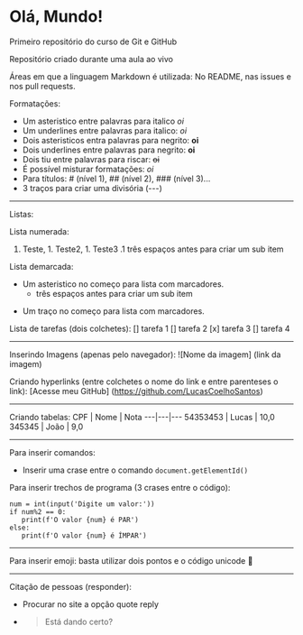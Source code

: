 # Olá, Mundo!
 Primeiro repositório do curso de Git e GitHub
 
 Repositório criado durante uma aula ao vivo
 
 Áreas em que a linguagem Markdown é utilizada:
 No README, nas issues e nos pull requests.
 
 Formatações:
 * Um asteristico entre palavras para italico *oi*
 * Um underlines entre palavras para italico: _oi_
 * Dois asteristicos entra palavras para negrito: **oi**
 * Dois underlines entre palavras para negrito: __oi__
 * Dois tiu entre palavras para riscar: ~~oi~~
 * É possível misturar formatações: _*oi*_
 * Para títulos: # (nível 1), ## (nível 2), ### (nível 3)...
 * 3 traços para criar uma divisória (---)
 
 ---

 Listas:
 
 Lista numerada:
 1. Teste, 1. Teste2, 1. Teste3
    .1 três espaços antes para criar um sub item
 
 Lista demarcada:
 * Um asteristico no começo para lista com marcadores.
    * três espaços antes para criar um sub item
 - Um traço no começo para lista com marcadores.
 
 Lista de tarefas (dois colchetes):
 [] tarefa 1
 [] tarefa 2
 [x] tarefa 3
 [] tarefa 4
 
 ---

 Inserindo Imagens (apenas pelo navegador):
 ![Nome da imagem] (link da imagem)
 
 Criando hyperlinks (entre colchetes o nome do link e entre parenteses o link):
 [Acesse meu GitHub] (https://github.com/LucasCoelhoSantos)
 
 ---

 Criando tabelas:
 CPF | Nome | Nota
 ---|---|---
 54353453 | Lucas | 10,0
 345345 | João | 9,0
 
 ---

 Para inserir comandos:
 * Inserir uma crase entre o comando `document.getElementId()`
 
 Para inserir trechos de programa (3 crases entre o código):
 ```
 num = int(input('Digite um valor:'))
 if num%2 == 0:
    print(f'O valor {num} é PAR')
 else:
    print(f'O valor {num} é ÍMPAR')
 ```
 ---

 Para inserir emoji: basta utilizar dois pontos e o código unicode :vulcan_salute:
 
 ---

 Citação de pessoas (responder):
 * Procurar no site a opção quote reply
 * > Está dando certo?